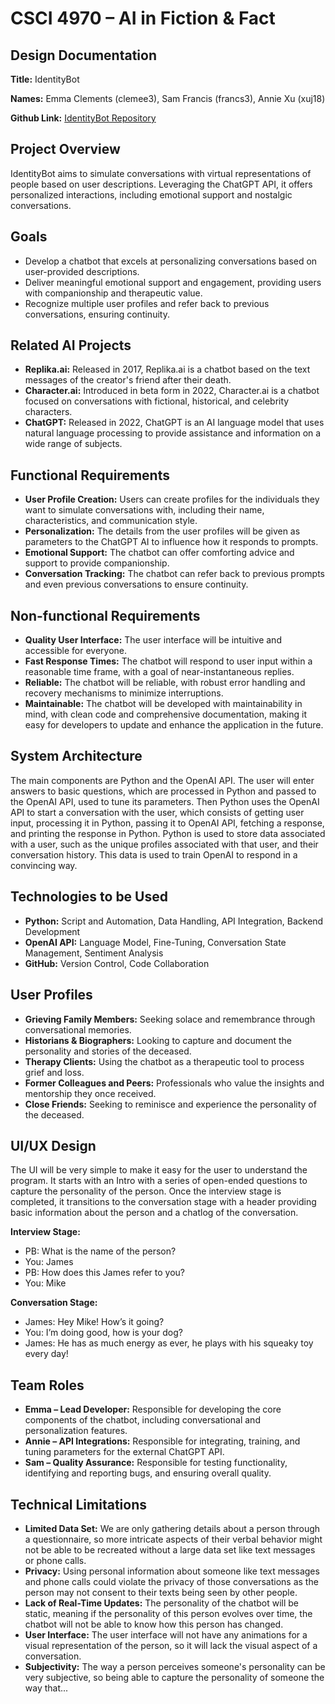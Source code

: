 # CSCI 4970 – AI in Fiction & Fact
## Design Documentation

**Title:** IdentityBot

**Names:** Emma Clements (clemee3), Sam Francis (francs3), Annie Xu (xuj18)

**Github Link:** [IdentityBot Repository](https://github.com/AIFictionFact/F23_IdentityBot)

## Project Overview
IdentityBot aims to simulate conversations with virtual representations of people based on user descriptions. Leveraging the ChatGPT API, it offers personalized interactions, including emotional support and nostalgic conversations.

## Goals
- Develop a chatbot that excels at personalizing conversations based on user-provided descriptions.
- Deliver meaningful emotional support and engagement, providing users with companionship and therapeutic value.
- Recognize multiple user profiles and refer back to previous conversations, ensuring continuity.

## Related AI Projects
- **Replika.ai:** Released in 2017, Replika.ai is a chatbot based on the text messages of the creator's friend after their death.
- **Character.ai:** Introduced in beta form in 2022, Character.ai is a chatbot focused on conversations with fictional, historical, and celebrity characters.
- **ChatGPT:** Released in 2022, ChatGPT is an AI language model that uses natural language processing to provide assistance and information on a wide range of subjects.

## Functional Requirements
- **User Profile Creation:** Users can create profiles for the individuals they want to simulate conversations with, including their name, characteristics, and communication style.
- **Personalization:** The details from the user profiles will be given as parameters to the ChatGPT AI to influence how it responds to prompts.
- **Emotional Support:** The chatbot can offer comforting advice and support to provide companionship.
- **Conversation Tracking:** The chatbot can refer back to previous prompts and even previous conversations to ensure continuity.

## Non-functional Requirements
- **Quality User Interface:** The user interface will be intuitive and accessible for everyone.
- **Fast Response Times:** The chatbot will respond to user input within a reasonable time frame, with a goal of near-instantaneous replies.
- **Reliable:** The chatbot will be reliable, with robust error handling and recovery mechanisms to minimize interruptions.
- **Maintainable:** The chatbot will be developed with maintainability in mind, with clean code and comprehensive documentation, making it easy for developers to update and enhance the application in the future.

## System Architecture
The main components are Python and the OpenAI API. The user will enter answers to basic questions, which are processed in Python and passed to the OpenAI API, used to tune its parameters. Then Python uses the OpenAI API to start a conversation with the user, which consists of getting user input, processing it in Python, passing it to OpenAI API, fetching a response, and printing the response in Python. Python is used to store data associated with a user, such as the unique profiles associated with that user, and their conversation history. This data is used to train OpenAI to respond in a convincing way.

## Technologies to be Used
- **Python:** Script and Automation, Data Handling, API Integration, Backend Development
- **OpenAI API:** Language Model, Fine-Tuning, Conversation State Management, Sentiment Analysis
- **GitHub:** Version Control, Code Collaboration

## User Profiles
- **Grieving Family Members:** Seeking solace and remembrance through conversational memories.
- **Historians & Biographers:** Looking to capture and document the personality and stories of the deceased.
- **Therapy Clients:** Using the chatbot as a therapeutic tool to process grief and loss.
- **Former Colleagues and Peers:** Professionals who value the insights and mentorship they once received.
- **Close Friends:** Seeking to reminisce and experience the personality of the deceased.

## UI/UX Design
The UI will be very simple to make it easy for the user to understand the program. It starts with an Intro with a series of open-ended questions to capture the personality of the person. Once the interview stage is completed, it transitions to the conversation stage with a header providing basic information about the person and a chatlog of the conversation.

**Interview Stage:**
- PB: What is the name of the person?
- You: James
- PB: How does this James refer to you?
- You: Mike

**Conversation Stage:**
- James: Hey Mike! How’s it going?
- You: I’m doing good, how is your dog?
- James: He has as much energy as ever, he plays with his squeaky toy every day!

## Team Roles
- **Emma – Lead Developer:** Responsible for developing the core components of the chatbot, including conversational and personalization features.
- **Annie – API Integrations:** Responsible for integrating, training, and tuning parameters for the external ChatGPT API.
- **Sam – Quality Assurance:** Responsible for testing functionality, identifying and reporting bugs, and ensuring overall quality.

## Technical Limitations
- **Limited Data Set:** We are only gathering details about a person through a questionnaire, so more intricate aspects of their verbal behavior might not be able to be recreated without a large data set like text messages or phone calls.
- **Privacy:** Using personal information about someone like text messages and phone calls could violate the privacy of those conversations as the person may not consent to their texts being seen by other people.
- **Lack of Real-Time Updates:** The personality of the chatbot will be static, meaning if the personality of this person evolves over time, the chatbot will not be able to know how this person has changed.
- **User Interface:** The user interface will not have any animations for a visual representation of the person, so it will lack the visual aspect of a conversation.
- **Subjectivity:** The way a person perceives someone's personality can be very subjective, so being able to capture the personality of someone the way that...

